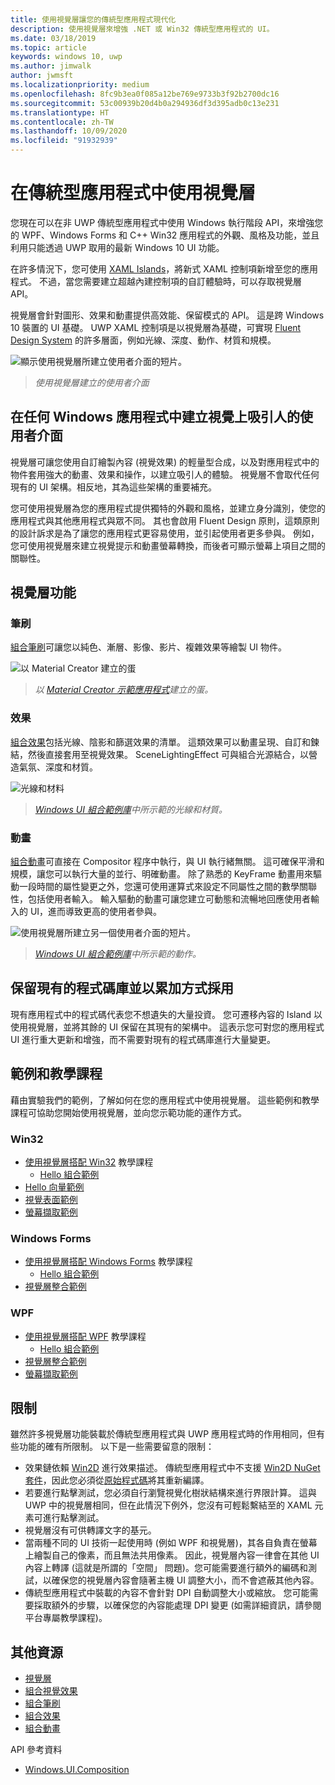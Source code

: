 ```yaml
---
title: 使用視覺層讓您的傳統型應用程式現代化
description: 使用視覺層來增強 .NET 或 Win32 傳統型應用程式的 UI。
ms.date: 03/18/2019
ms.topic: article
keywords: windows 10, uwp
ms.author: jimwalk
author: jwmsft
ms.localizationpriority: medium
ms.openlocfilehash: 8fc9b3ea0f085a12be769e9733b3f92b2700dc16
ms.sourcegitcommit: 53c00939b20d4b0a294936df3d395adb0c13e231
ms.translationtype: HT
ms.contentlocale: zh-TW
ms.lasthandoff: 10/09/2020
ms.locfileid: "91932939"
---
```

# <a name="using-the-visual-layer-in-desktop-apps"></a>在傳統型應用程式中使用視覺層

您現在可以在非 UWP 傳統型應用程式中使用 Windows 執行階段 API，來增強您的 WPF、Windows Forms 和 C++ Win32 應用程式的外觀、風格及功能，並且利用只能透過 UWP 取用的最新 Windows 10 UI 功能。

在許多情況下，您可使用 [XAML Islands](xaml-islands.md)，將新式 XAML 控制項新增至您的應用程式。 不過，當您需要建立超越內建控制項的自訂體驗時，可以存取視覺層 API。

視覺層會針對圖形、效果和動畫提供高效能、保留模式的 API。 這是跨 Windows 10 裝置的 UI 基礎。 UWP XAML 控制項是以視覺層為基礎，可實現 [Fluent Design System](/windows/uwp/design/fluent-design-system/index) 的許多層面，例如光線、深度、動作、材質和規模。

![顯示使用視覺層所建立使用者介面的短片。](images/visual-layer-interop/pull-to-animate.gif)

> _使用視覺層建立的使用者介面_

## <a name="create-a-visually-engaging-user-interface-in-any-windows-app"></a>在任何 Windows 應用程式中建立視覺上吸引人的使用者介面

視覺層可讓您使用自訂繪製內容 (視覺效果) 的輕量型合成，以及對應用程式中的物件套用強大的動畫、效果和操作，以建立吸引人的體驗。 視覺層不會取代任何現有的 UI 架構。相反地，其為這些架構的重要補充。

您可使用視覺層為您的應用程式提供獨特的外觀和風格，並建立身分識別，使您的應用程式與其他應用程式與眾不同。 其也會啟用 Fluent Design 原則，這類原則的設計訴求是為了讓您的應用程式更容易使用，並引起使用者更多參與。 例如，您可使用視覺層來建立視覺提示和動畫螢幕轉換，而後者可顯示螢幕上項目之間的關聯性。

## <a name="visual-layer-features"></a>視覺層功能

### <a name="brushes"></a>筆刷

[組合筆刷](/windows/uwp/composition/composition-brushes)可讓您以純色、漸層、影像、影片、複雜效果等繪製 UI 物件。

![以 Material Creator 建立的蛋](images/visual-layer-interop/egg.gif)

> _以 [Material Creator 示範應用程式](https://github.com/Microsoft/WindowsCompositionSamples/tree/master/Demos/MaterialCreator)建立的蛋。_

### <a name="effects"></a>效果

[組合效果](/windows/uwp/composition/composition-effects)包括光線、陰影和篩選效果的清單。 這類效果可以動畫呈現、自訂和鍊結，然後直接套用至視覺效果。 SceneLightingEffect 可與組合光源結合，以營造氣氛、深度和材質。

![光線和材料](images/visual-layer-interop/light-interop.gif)

> _[Windows UI 組合範例庫](https://github.com/Microsoft/WindowsCompositionSamples/tree/master/SampleGallery)中所示範的光線和材質。_

### <a name="animations"></a>動畫

[組合動畫](/windows/uwp/composition/composition-animation)可直接在 Compositor 程序中執行，與 UI 執行緒無關。 這可確保平滑和規模，讓您可以執行大量的並行、明確動畫。 除了熟悉的 KeyFrame 動畫用來驅動一段時間的屬性變更之外，您還可使用運算式來設定不同屬性之間的數學關聯性，包括使用者輸入。 輸入驅動的動畫可讓您建立可動態和流暢地回應使用者輸入的 UI，進而導致更高的使用者參與。

![使用視覺層所建立另一個使用者介面的短片。](images/visual-layer-interop/swipe-scroller.gif)

> _[Windows UI 組合範例庫](https://github.com/Microsoft/WindowsCompositionSamples/tree/master/SampleGallery)中所示範的動作。_

## <a name="keep-your-existing-codebase-and-adopt-incrementally"></a>保留現有的程式碼庫並以累加方式採用

現有應用程式中的程式碼代表您不想遺失的大量投資。 您可遷移內容的 Island  以使用視覺層，並將其餘的 UI 保留在其現有的架構中。 這表示您可對您的應用程式 UI 進行重大更新和增強，而不需要對現有的程式碼庫進行大量變更。

## <a name="samples-and-tutorials"></a>範例和教學課程

藉由實驗我們的範例，了解如何在您的應用程式中使用視覺層。 這些範例和教學課程可協助您開始使用視覺層，並向您示範功能的運作方式。

### <a name="win32"></a>Win32

- [使用視覺層搭配 Win32](using-the-visual-layer-with-win32.md) 教學課程
  - [Hello 組合範例](https://github.com/Microsoft/Windows.UI.Composition-Win32-Samples/tree/master/cpp/HelloComposition)
- [Hello 向量範例](https://github.com/Microsoft/Windows.UI.Composition-Win32-Samples/tree/master/cpp/HelloVectors)
- [視覺表面範例](https://github.com/Microsoft/Windows.UI.Composition-Win32-Samples/tree/master/cpp/VirtualSurfaces)
- [螢幕擷取範例](https://github.com/Microsoft/Windows.UI.Composition-Win32-Samples/tree/master/cpp/ScreenCaptureforHWND)

### <a name="windows-forms"></a>Windows Forms

- [使用視覺層搭配 Windows Forms](using-the-visual-layer-with-windows-forms.md) 教學課程
  - [Hello 組合範例](https://github.com/Microsoft/Windows.UI.Composition-Win32-Samples/tree/master/dotnet/WinForms/HelloComposition)
- [視覺層整合範例](https://github.com/Microsoft/Windows.UI.Composition-Win32-Samples/tree/master/dotnet/WinForms/VisualLayerIntegration)

### <a name="wpf"></a>WPF

- [使用視覺層搭配 WPF](using-the-visual-layer-with-wpf.md) 教學課程
  - [Hello 組合範例](https://github.com/Microsoft/Windows.UI.Composition-Win32-Samples/tree/master/dotnet/WPF/HelloComposition)
- [視覺層整合範例](https://github.com/Microsoft/Windows.UI.Composition-Win32-Samples/tree/master/dotnet/WPF/VisualLayerIntegration)
- [螢幕擷取範例](https://github.com/Microsoft/Windows.UI.Composition-Win32-Samples/tree/master/dotnet/WPF/ScreenCapture)

## <a name="limitations"></a>限制

雖然許多視覺層功能裝載於傳統型應用程式與 UWP 應用程式時的作用相同，但有些功能的確有所限制。 以下是一些需要留意的限制：

- 效果鏈依賴 [Win2D](http://microsoft.github.io/Win2D/html/Introduction.htm) 進行效果描述。 傳統型應用程式中不支援 [Win2D NuGet 套件](https://www.nuget.org/packages/Win2D.uwp)，因此您必須從[原始程式碼](https://github.com/Microsoft/Win2D)將其重新編譯。
- 若要進行點擊測試，您必須自行瀏覽視覺化樹狀結構來進行界限計算。 這與 UWP 中的視覺層相同，但在此情況下例外，您沒有可輕鬆繫結至的 XAML 元素可進行點擊測試。
- 視覺層沒有可供轉譯文字的基元。
- 當兩種不同的 UI 技術一起使用時 (例如 WPF 和視覺層)，其各自負責在螢幕上繪製自己的像素，而且無法共用像素。 因此，視覺層內容一律會在其他 UI 內容上轉譯 (這就是所謂的「空間」  問題)。您可能需要進行額外的編碼和測試，以確保您的視覺層內容會隨著主機 UI 調整大小，而不會遮蔽其他內容。
- 傳統型應用程式中裝載的內容不會針對 DPI 自動調整大小或縮放。 您可能需要採取額外的步驟，以確保您的內容能處理 DPI 變更 (如需詳細資訊，請參閱平台專屬教學課程)。

## <a name="additional-resources"></a>其他資源

- [視覺層](/windows/uwp/composition/visual-layer)
- [組合視覺效果](/windows/uwp/composition/composition-visual-tree)
- [組合筆刷](/windows/uwp/composition/composition-brushes)
- [組合效果](/windows/uwp/composition/composition-effects)
- [組合動畫](/windows/uwp/composition/composition-animation)

API 參考資料

- [Windows.UI.Composition](/uwp/api/Windows.UI.Composition)